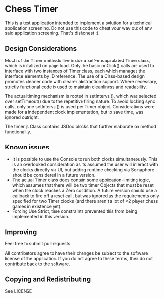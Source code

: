 # Chess Timer

This is a test application intended to implement a solution for a technical application screening. Do not use this code to cheat your way out of any said application screening. That's dishonest :).

## Design Considerations
Much of the Timer methods live inside a self-encapsulated Timer class, which is initalized on page load. Only the basic onClick() calls are used to interface with two instances of Timer class, each which manages the interface elements by ID reference. The use of a Class-based design promotes cleaner code with clearer abstraction support. Where necessary, strictly functional code is used to maintain cleanliness and readability.

The actual timing mechanism is rooted in setInterval(), which was selected over setTimeout() due to the repetitive firing nature. To avoid locking sync calls, only one setInterval() is used per Timer object. Considerations were made for a independent clock implementation, but to save time, was ignored outright.

The timer.js Class contains JSDoc blocks that further elaborate on method functionality.

## Known issues
* It is possible to use the Console to run both clocks simultaneously. This is an overlooked consideration as its assumed the user will interact with the clocks directly via UI, but adding runtime checking via Semaphore should be considered in a future version.
* The actual Timer class does contain some application-limiting logic, which assumes that there will be two timer Objects that must be reset when the clock reaches a Zero condition. A future version should use a callback to fire off a reset call, but was ignored as the requirements only specified for two Timer clocks (and there aren't a lot of <2 player chess games in existence yet).
* Forcing Use Strict, time constraints prevented this from being implemented in this version.

## Improving
Feel free to submit pull requests.

All contributors agree to have their changes be subject to the software license of the application. If you do not agree to these terms, then do not contribute back to the software.

## Copying and Redistributing
See LICENSE
